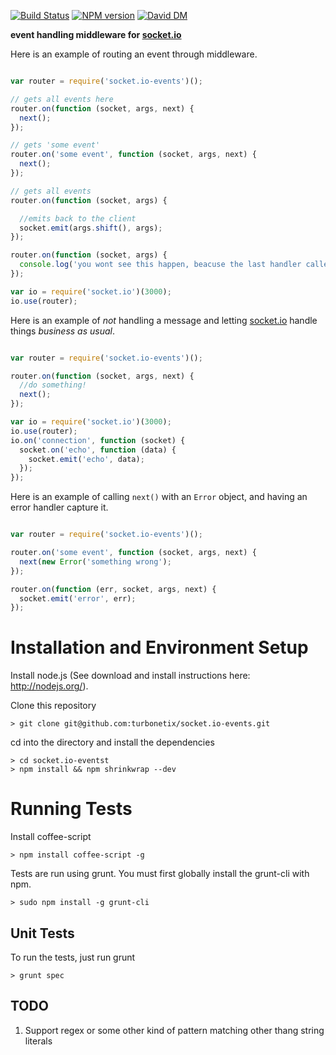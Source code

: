[![Build Status](https://travis-ci.org/turbonetix/socket.io-events.svg?branch=master)](https://travis-ci.org/turbonetix/socket.io-events)
[![NPM version](https://badge.fury.io/js/socket.io-events.svg)](http://badge.fury.io/js/socket.io-events)
[![David DM](https://david-dm.org/turbonetix/socket.io-events.png)](https://david-dm.org/turbonetix/socket.io-events.png)

**event handling middleware for [socket.io](https://github.com/Automattic/socket.io "socket.io")**

Here is an example of routing an event through middleware.

```javascript

var router = require('socket.io-events')();

// gets all events here
router.on(function (socket, args, next) {
  next();
});

// gets 'some event'
router.on('some event', function (socket, args, next) {
  next();
});

// gets all events
router.on(function (socket, args) {

  //emits back to the client
  socket.emit(args.shift(), args);
});

router.on(function (socket, args) {
  console.log('you wont see this happen, beacuse the last handler called "emit"');
});

var io = require('socket.io')(3000);
io.use(router);

```

Here is an example of *not* handling a message and letting [socket.io](https://github.com/Automattic/socket.io "socket.io")
handle things *business as usual*.

```javascript

var router = require('socket.io-events')();

router.on(function (socket, args, next) {
  //do something!
  next();
});

var io = require('socket.io')(3000);
io.use(router);
io.on('connection', function (socket) {
  socket.on('echo', function (data) {
    socket.emit('echo', data);  
  });
});

```

Here is an example of calling `next()` with an `Error` object, and having an error handler capture it.

```javascript

var router = require('socket.io-events')();

router.on('some event', function (socket, args, next) {
  next(new Error('something wrong');
});

router.on(function (err, socket, args, next) {
  socket.emit('error', err);
});

```

# Installation and Environment Setup

Install node.js (See download and install instructions here: http://nodejs.org/).

Clone this repository

    > git clone git@github.com:turbonetix/socket.io-events.git

cd into the directory and install the dependencies

    > cd socket.io-eventst
    > npm install && npm shrinkwrap --dev

# Running Tests

Install coffee-script

    > npm install coffee-script -g

Tests are run using grunt.  You must first globally install the grunt-cli with npm.

    > sudo npm install -g grunt-cli

## Unit Tests

To run the tests, just run grunt

    > grunt spec

## TODO

1) Support regex or some other kind of pattern matching other thang string literals

